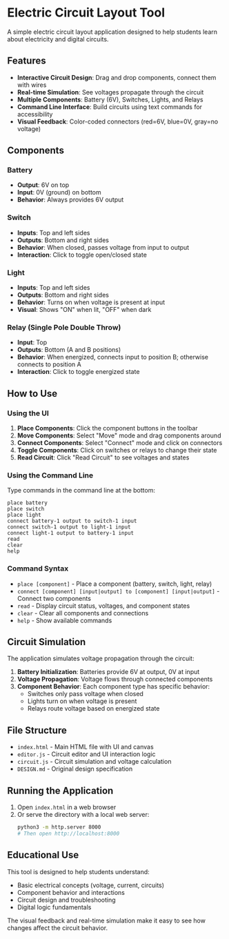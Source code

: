 # Electric Circuit Layout Tool

A simple electric circuit layout application designed to help students learn about electricity and digital circuits.

## Features

- **Interactive Circuit Design**: Drag and drop components, connect them with wires
- **Real-time Simulation**: See voltages propagate through the circuit
- **Multiple Components**: Battery (6V), Switches, Lights, and Relays
- **Command Line Interface**: Build circuits using text commands for accessibility
- **Visual Feedback**: Color-coded connectors (red=6V, blue=0V, gray=no voltage)

## Components

### Battery
- **Output**: 6V on top
- **Input**: 0V (ground) on bottom
- **Behavior**: Always provides 6V output

### Switch
- **Inputs**: Top and left sides
- **Outputs**: Bottom and right sides
- **Behavior**: When closed, passes voltage from input to output
- **Interaction**: Click to toggle open/closed state

### Light
- **Inputs**: Top and left sides
- **Outputs**: Bottom and right sides
- **Behavior**: Turns on when voltage is present at input
- **Visual**: Shows "ON" when lit, "OFF" when dark

### Relay (Single Pole Double Throw)
- **Input**: Top
- **Outputs**: Bottom (A and B positions)
- **Behavior**: When energized, connects input to position B; otherwise connects to position A
- **Interaction**: Click to toggle energized state



## How to Use

### Using the UI

1. **Place Components**: Click the component buttons in the toolbar
2. **Move Components**: Select "Move" mode and drag components around
3. **Connect Components**: Select "Connect" mode and click on connectors
4. **Toggle Components**: Click on switches or relays to change their state
5. **Read Circuit**: Click "Read Circuit" to see voltages and states

### Using the Command Line

Type commands in the command line at the bottom:

```
place battery
place switch
place light
connect battery-1 output to switch-1 input
connect switch-1 output to light-1 input
connect light-1 output to battery-1 input
read
clear
help
```

### Command Syntax

- `place [component]` - Place a component (battery, switch, light, relay)
- `connect [component] [input|output] to [component] [input|output]` - Connect two components
- `read` - Display circuit status, voltages, and component states
- `clear` - Clear all components and connections
- `help` - Show available commands

## Circuit Simulation

The application simulates voltage propagation through the circuit:

1. **Battery Initialization**: Batteries provide 6V at output, 0V at input
2. **Voltage Propagation**: Voltage flows through connected components
3. **Component Behavior**: Each component type has specific behavior:
   - Switches only pass voltage when closed
   - Lights turn on when voltage is present
   - Relays route voltage based on energized state

## File Structure

- `index.html` - Main HTML file with UI and canvas
- `editor.js` - Circuit editor and UI interaction logic
- `circuit.js` - Circuit simulation and voltage calculation
- `DESIGN.md` - Original design specification

## Running the Application

1. Open `index.html` in a web browser
2. Or serve the directory with a local web server:
   ```bash
   python3 -m http.server 8000
   # Then open http://localhost:8000
   ```

## Educational Use

This tool is designed to help students understand:
- Basic electrical concepts (voltage, current, circuits)
- Component behavior and interactions
- Circuit design and troubleshooting
- Digital logic fundamentals

The visual feedback and real-time simulation make it easy to see how changes affect the circuit behavior.
